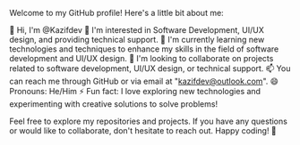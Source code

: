 Welcome to my GitHub profile! Here's a little bit about me:

👋 Hi, I'm @Kazifdev
👀 I'm interested in Software Development, UI/UX design, and providing technical support.
🌱 I'm currently learning new technologies and techniques to enhance my skills in the field of software development and UI/UX design.
💞️ I'm looking to collaborate on projects related to software development, UI/UX design, or technical support.
📫 You can reach me through GitHub or via email at "kazifdev@outlook.com".
😄 Pronouns: He/Him
⚡ Fun fact: I love exploring new technologies and experimenting with creative solutions to solve problems!


Feel free to explore my repositories and projects. If you have any questions or would like to collaborate, 
don't hesitate to reach out. Happy coding! 🚀





